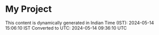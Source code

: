 # My Project

This content is dynamically generated in Indian Time (IST): 2024-05-14 15:06:10 IST
Converted to UTC: 2024-05-14 09:36:10 UTC

